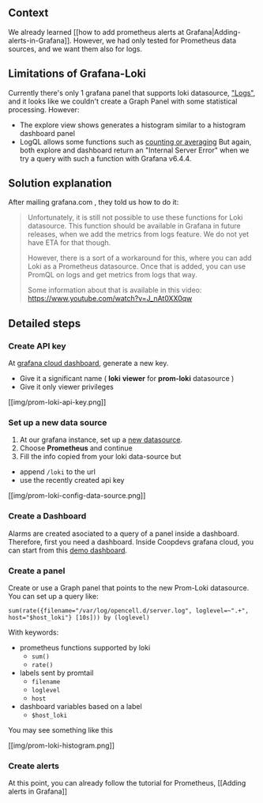 ## Context

We already learned [[how to add prometheus alerts at Grafana|Adding-alerts-in-Grafana]]. However, we had only tested for Prometheus data sources, and we want them also for logs.

## Limitations of Grafana-Loki

Currently there's only 1 grafana panel that supports loki datasource, ["Logs"][1], and it looks like we couldn't create a Graph Panel with some statistical processing. However:
*  The explore view shows generates a histogram similar to a histogram dashboard panel
*  LogQL allows some functions such as [counting or averaging][2]
But again, both explore and dashboard return an "Internal Server Error" when we try a query with such a function with Grafana v6.4.4.

## Solution explanation

After mailing grafana.com , they told us how to do it:

> Unfortunately, it is still not possible to use these functions for Loki datasource. This function should be available in Grafana in future releases, when we add the metrics from logs feature. We do not yet have ETA for that though.
>
> However, there is a sort of a workaround for this, where you can add Loki as a Prometheus datasource. Once that is added, you can use PromQL on logs and get metrics from logs that way.
>
> Some information about that is available in this video:
https://www.youtube.com/watch?v=J_nAt0XX0qw

## Detailed steps

### Create API key
At [grafana cloud dashboard](https://grafana.com/orgs/coopdevs/api-keys), generate a new key.
- Give it a significant name ( **loki** **viewer** for **prom-loki** datasource )
- Give it only viewer privileges

[[img/prom-loki-api-key.png]]

### Set up a new data source

1. At our grafana instance, set up a [new datasource](https://coopdevs.grafana.net/datasources/new).
2. Choose **Prometheus** and continue
3. Fill the info copied from your loki data-source but
  * append `/loki` to the url
  * use the recently created api key

[[img/prom-loki-config-data-source.png]]

### Create a Dashboard

Alarms are created asociated to a query of a panel inside a dashboard. Therefore, first you need a dashboard.
Inside Coopdevs grafana cloud, you can start from this [demo dashboard](https://coopdevs.grafana.net/d/eOzK4bfWk/logs-dashboard).

### Create a panel

Create or use a Graph panel that points to the new Prom-Loki datasource. You can set up a query like:

```prometheus
sum(rate({filename="/var/log/opencell.d/server.log", loglevel=~".+", host="$host_loki"} [10s])) by (loglevel)
```

With keywords:
* prometheus functions supported by loki
  * `sum()`
  * `rate()`
* labels sent by promtail
  * `filename`
  * `loglevel`
  * `host`
* dashboard variables based on a label
  * `$host_loki`


You may see something like this

[[img/prom-loki-histogram.png]]

### Create alerts

At this point, you can already follow the tutorial for Prometheus, [[Adding alerts in Grafana]]

[1]: https://grafana.com/docs/features/datasources/loki/#querying-log
[2]: https://github.com/grafana/loki/blob/master/docs/logql.md#counting-logs
